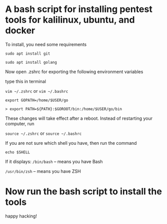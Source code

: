 # A bash script for installing pentest tools for kalilinux, ubuntu, and docker

To install, you need some requirements

`sudo apt install git`

`sudo apt install golang`

Now open .zshrc for exporting the following environment variables
 
type this in terminal

`vim ~/.zshrc` or `vim ~/.bashrc`
```
export GOPATH=/home/$USER/go
```
```
> export PATH=${PATH}:$GOROOT/bin:/home/$USER/go/bin
```
These changes will take effect after a reboot. Instead of restarting your computer, run

`source ~/.zshrc` or `source ~/.bashrc`

If you are not sure which shell you have, then run the command

`echo $SHELL`

If it displays: 
`/bin/bash` – means you have Bash

`/usr/bin/zsh` – means you have ZSH

# Now run the bash script to install the tools

happy hacking!
